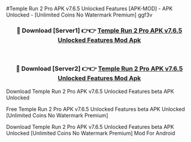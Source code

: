 #Temple Run 2 Pro APK v7.6.5 Unlocked Features [APK-MOD] - APK Unlocked - [Unlimited Coins No Watermark Premium] ggf3v



<div align="center">

<h3>🔴 Download [Server1] 👉👉 <a href="https://momento.my/?title=Temple_Run_2_Pro_APK_v7.6.5_Unlocked_Features">Temple Run 2 Pro APK v7.6.5 Unlocked Features Mod Apk</a></h3><br>

<h3>🔴 Download [Server2] 👉👉 <a href="https://momento.my/?title=Temple_Run_2_Pro_APK_v7.6.5_Unlocked_Features">Temple Run 2 Pro APK v7.6.5 Unlocked Features Mod Apk</a></h3>
</div>



Download Temple Run 2 Pro APK v7.6.5 Unlocked Features beta APK Unlocked

Free Temple Run 2 Pro APK v7.6.5 Unlocked Features beta APK Unlocked [Unlimited Coins No Watermark Premium]

Download Temple Run 2 Pro APK v7.6.5 Unlocked Features beta APK Unlocked [Unlimited Coins No Watermark Premium] Mod For Android
